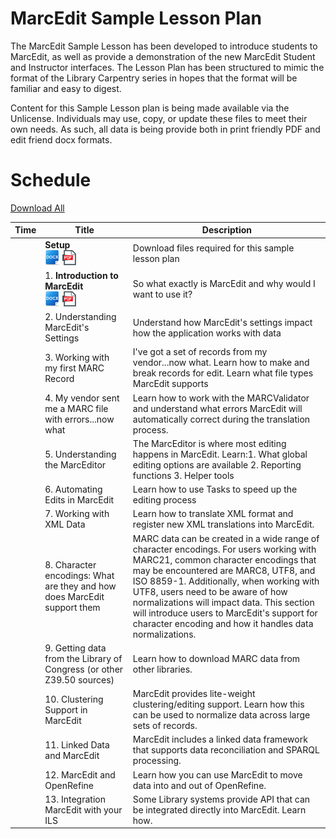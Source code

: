 # MarcEdit Sample Lesson Plan

The MarcEdit Sample Lesson has been developed to introduce students to MarcEdit, as well as provide a demonstration of the new MarcEdit Student and Instructor interfaces.  The Lesson Plan has been structured to mimic the format of the Library Carpentry series in hopes that the format will be familiar and easy to digest.  

Content for this Sample Lesson plan is being made available via the Unlicense.  Individuals may use, copy, or update these files to meet their own needs.  As such, all data is being provide both in print friendly PDF and edit friend docx formats.  


# Schedule
[Download All](https://github.com/reeset/marcedit_sample_lesson_plan/archive/master.zip)

|Time | Title | Description |
| --- | ---   | ---         |
|     | **Setup** <br />[![alt text](https://github.com/reeset/marcedit_sample_lesson_plan/blob/master/images/docx.png "Download Docx Version")](https://github.com/reeset/marcedit_sample_lesson_plan/blob/master/docx/setup.docx) [![alt text](https://github.com/reeset/marcedit_sample_lesson_plan/blob/master/images/pdf.png "Download PDF Version")](https://github.com/reeset/marcedit_sample_lesson_plan/blob/master/pdf/setup.pdf) | Download files required for this sample lesson plan |
|     | 1. **Introduction to MarcEdit** <br />[![alt text](https://github.com/reeset/marcedit_sample_lesson_plan/blob/master/images/docx.png "Download Docx Version")](https://github.com/reeset/marcedit_sample_lesson_plan/blob/master/docx/Introduction2marcedit.docx) [![alt text](https://github.com/reeset/marcedit_sample_lesson_plan/blob/master/images/pdf.png "Download PDF Version")](https://github.com/reeset/marcedit_sample_lesson_plan/blob/master/pdf/Introduction2marcedit.pdf) | So what exactly is MarcEdit and why would I want to use it? |
|     | 2. Understanding MarcEdit's Settings | Understand how MarcEdit's settings impact how the application works with data |
|     | 3. Working with my first MARC Record | I've got a set of records from my vendor...now what. Learn how to make and break records for edit. Learn what file types MarcEdit supports  |
|     | 4. My vendor sent me a MARC file with errors...now what  | Learn how to work with the MARCValidator and understand what errors MarcEdit will                                                         automatically correct during the translation process. |
|     | 5. Understanding the MarcEditor | The MarcEditor is where most editing happens in MarcEdit.  Learn:1. What global editing options are available 2. Reporting functions 3. Helper tools   |
|     | 6. Automating Edits in MarcEdit | Learn how to use Tasks to speed up the editing process |
|     | 7. Working with XML Data  | Learn how to translate XML format and register new XML translations into MarcEdit. |
|     | 8. Character encodings: What are they and how does MarcEdit support them | MARC data can be created in a wide range of character encodings.  For users working with MARC21, common character encodings that may be encountered are MARC8, UTF8, and ISO 8859-1.  Additionally, when working with UTF8, users need to be aware of how normalizations will impact data.  This section will introduce users to MarcEdit's support for character encoding and how it handles data normalizations. |
|    | 9. Getting data from the Library of Congress (or other Z39.50 sources) | Learn how to download MARC data from other libraries. |
|    | 10. Clustering Support in MarcEdit | MarcEdit provides lite-weight clustering/editing support.  Learn how this can be used to normalize data across large sets of records. |
|    | 11. Linked Data and MarcEdit | MarcEdit includes a linked data framework that supports data reconciliation and SPARQL processing. |
|    | 12. MarcEdit and OpenRefine | Learn how you can use MarcEdit to move data into and out of OpenRefine. |
|    | 13. Integration MarcEdit with your ILS | Some Library systems provide API that can be integrated directly into MarcEdit.  Learn how. |
                                          
